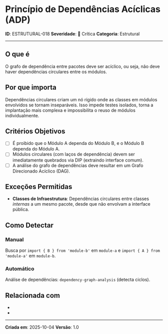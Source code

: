 # Princípio de Dependências Acíclicas (ADP)

**ID**: ESTRUTURAL-018
**Severidade**: 🔴 Crítica
**Categoria**: Estrutural

---

## O que é

O grafo de dependência entre pacotes deve ser acíclico, ou seja, não deve haver dependências circulares entre os módulos.

## Por que importa

Dependências circulares criam um nó rígido onde as classes em módulos envolvidos se tornam inseparáveis. Isso impede testes isolados, torna a implantação mais complexa e impossibilita o reuso de módulos individualmente.

## Critérios Objetivos

- [ ] É proibido que o Módulo A dependa do Módulo B, e o Módulo B dependa do Módulo A.
- [ ] Módulos circulares (com laços de dependência) devem ser imediatamente quebrados via DIP (extraindo interface comum).
- [ ] A análise do grafo de dependências deve resultar em um Grafo Direcionado Acíclico (DAG).

## Exceções Permitidas

- **Classes de Infraestrutura**: Dependências circulares entre classes *internas* a um mesmo pacote, desde que não envolvam a interface pública.

## Como Detectar

### Manual
Busca por `import { B } from 'module-b'` em `module-a` e `import { A } from 'module-a'` em `module-b`.

### Automático
Análise de dependências: `dependency-graph-analysis` (detecta ciclos).

## Relacionada com

- [COMPORTAMENTAL-014]: reforça (DIP é a solução mais comum para quebrar ciclos ADP)
- [COMPORTAMENTAL-009]: reforça (Princípio do "Diga, Não Pergunte")

---

**Criada em**: 2025-10-04
**Versão**: 1.0
